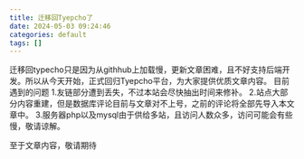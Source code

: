 ```yaml
---
title: 迁移回Tyepcho了
date: 2024-05-03 09:24:46
categories: default
tags: []
---
```

迁移回typecho只是因为从githhub上加载慢，更新文章困难，且不好支持后端开发。所以从今天开始，正式回归Tyepcho平台，为大家提供优质文章内容。
目前遇到的问题
1.友链部分遭到丢失，不过本站会尽快抽出时间来修补。
2.站点大部分内容重建，但是数据库评论目前与文章对不上号，之前的评论将全部先导入本文章中。
3.服务器php以及mysql由于供给多站，且访问人数众多，访问可能会有些慢，敬请谅解。

至于文章内容，敬请期待

